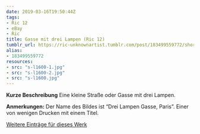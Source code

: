 ```yaml
---
date: 2019-03-16T19:50:44Z
tags:
- Ric 12
- eBay
- Ric
title: Gasse mit drei Lampen (Ric 12)
tumblr_url: https://ric-unknownartist.tumblr.com/post/183499559772/short-description-alley-with-three-lamps-notes
alias:
- 183499559772
resources:
- src: "s-l1600-1.jpg"
- src: "s-l1600-2.jpg"
- src: "s-l1600.jpg"
---
```


**Kurze Beschreibung** Eine kleine Straße oder Gasse mit drei Lampen.

**Anmerkungen:** Der Name des Bildes ist “Drei Lampen Gasse, Paris”. Einer von wenigen Drucken mit einem Titel.

[Weitere Einträge für dieses Werk](/tags/Ric-12)
